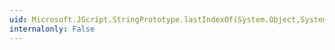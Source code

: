 ```yaml
---
uid: Microsoft.JScript.StringPrototype.lastIndexOf(System.Object,System.Object,System.Double)
internalonly: False
---
```

